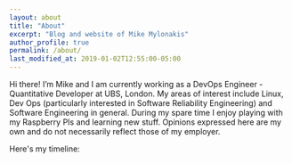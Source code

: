 ```yaml
---
layout: about
title: "About"
excerpt: "Blog and website of Mike Mylonakis"
author_profile: true
permalink: /about/
last_modified_at: 2019-01-02T12:55:00-05:00
---
```


Hi there! I’m Mike and I am currently working as a DevOps Engineer - Quantitative Developer at UBS, 
London. My areas of interest include Linux, Dev Ops (particularly interested in Software Reliability Engineering)
 and Software Engineering in general. During my spare time I enjoy playing with my Raspberry PIs and learning new stuff. 
 Opinions expressed here are my own and do not necessarily reflect those of my employer.

Here's my timeline:
